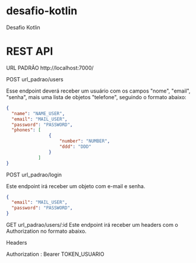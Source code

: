 # desafio-kotlin
Desafio Kotlin

# REST API

URL PADRÃO
http://localhost:7000/

POST url_padrao/users

Esse endpoint deverá receber um usuário com os campos "nome", "email", "senha", mais uma lista de objetos "telefone", seguindo o formato abaixo:

```Json
{
  "name": "NAME_USER",
  "email": "MAIL_USER",
  "password": "PASSWORD",
  "phones": [
                {
                    "number": "NUMBER",
                    "ddd": "DDD"
                }
            ]
}
```

POST url_padrao/login

Este endpoint irá receber um objeto com e-mail e senha.

```Json
{
  "email": "MAIL_USER",
  "password": "PASSWORD",  
}
```

GET url_padrao/users/:id
Este endpoint irá receber um headers com o Authorization no formato abaixo.

Headers

Authorization : Bearer TOKEN_USUARIO
